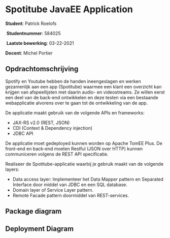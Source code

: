 # Spotitube JavaEE Application

**Student**: Patrick Roelofs

​	**Studentnummer**: 584025 

​	**Laatste bewerking**: 03-22-2021



**Docent**: Michel Portier

## Opdrachtomschrijving

Spotify en Youtube hebben de handen ineengeslagen en werken gezamenlijk aan een app  (Spotitube) waarmee een klant een overzicht kan krijgen van afspeellijsten met daarin  audio- en videostreams. Ze willen eerst een deel van de back-end ontwikkelen en deze  testen via een bestaande webapplicatie alvorens over te gaan tot de ontwikkeling van de  app.

De applicatie maakt gebruik van de volgende APIs en frameworks: 

- JAX-RS v2.0 (REST, JSON) 
- CDI (Context & Dependency injection) 
- JDBC API 

De applicatie moet gedeployed kunnen worden op Apache TomEE Plus. De front-end en back-end moeten Restful (JSON over HTTP) kunnen communiceren volgens  de REST API specificatie.

Realiseer de Spotitube-applicatie waarbij je gebruik maakt van de volgende layers: 

- Data access layer: Implementeer het Data Mapper pattern en Separated Interface door middel van JDBC en een SQL database.
- Domain layer of Service Layer pattern.
- Remote Facade pattern doormiddel van REST-services.

## Package diagram





## Deployment Diagram





